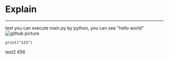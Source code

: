 # Explain
---
test
you can execute main.py by python, you can see "hello world"
![github picture](https://i0.wp.com/www.cienciaedados.com/wp-content/uploads/2016/08/15-Reposito%CC%81rios-no-Github-para-Cientistas-de-Dados.png?resize=1024%2C538&ssl=1)

```
print("123")
```
test2
456
